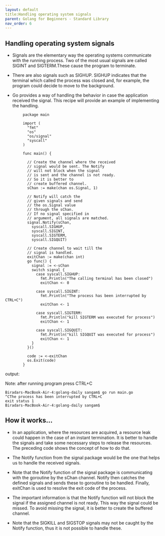 ```yaml
---
layout: default
title:Handling operating system signals
parent: Golang for Beginners - Standard Library
nav_order: 6
---
```


## Handling operating system signals

- Signals are the elementary way the operating systems communicate with the running process. Two of the most usual signals are called SIGINT and SIGTERM.These cause the program to terminate.

- There are also signals such as SIGHUP. SIGHUP indicates that the terminal which called the process was closed and, for example, the program could decide to move to the background.

- Go provides a way of handling the behavior in case the application received the signal. This recipe will provide an example of implementing the handling.

```
        package main

        import (
          "fmt"
          "os"
          "os/signal"
          "syscall"
        )

        func main() {

          // Create the channel where the received
          // signal would be sent. The Notify
          // will not block when the signal
          // is sent and the channel is not ready.
          // So it is better to
          // create buffered channel.
          sChan := make(chan os.Signal, 1)

          // Notify will catch the
          // given signals and send
          // the os.Signal value
          // through the sChan.
          // If no signal specified in 
          // argument, all signals are matched.
          signal.Notify(sChan,
            syscall.SIGHUP,
            syscall.SIGINT,
            syscall.SIGTERM,
            syscall.SIGQUIT)

          // Create channel to wait till the
          // signal is handled.
          exitChan := make(chan int)
          go func() {
            signal := <-sChan
            switch signal {
              case syscall.SIGHUP:
                fmt.Println("The calling terminal has been closed")
                exitChan <- 0

              case syscall.SIGINT:
                fmt.Println("The process has been interrupted by CTRL+C")
                exitChan <- 1

              case syscall.SIGTERM:
                fmt.Println("kill SIGTERM was executed for process")
                exitChan <- 1

              case syscall.SIGQUIT:
                fmt.Println("kill SIGQUIT was executed for process")
                exitChan <- 1
            }
          }()

          code := <-exitChan
          os.Exit(code)
        }
 ```
 output:
 
 Note: after running program press CTRL+C
 
 ```
 Biradars-MacBook-Air-4:golang-daily sangam$ go run main.go
^CThe process has been interrupted by CTRL+C
exit status 1
Biradars-MacBook-Air-4:golang-daily sangam$ 
 
 ```
 
 
 ## How it works…

- In an application, where the resources are acquired, a resource leak could happen in the case of an instant termination. It is better to handle the signals and take some necessary steps to release the resources. The preceding code shows the concept of how to do that.

- The Notify function from the signal package would be the one that helps us to handle the received signals.

- Note that the Notify function of the signal package is communicating with the goroutine by the sChan channel. Notify then catches the defined signals and sends these to goroutine to be handled. Finally, exitChan is used to resolve the exit code of the process.

- The important information is that the Notify function will not block the signal if the assigned channel is not ready. This way the signal could be missed. To avoid missing the signal, it is better to create the buffered channel.

- Note that the SIGKILL and SIGSTOP signals may not be caught by the Notify function, thus it is not possible to handle these.
